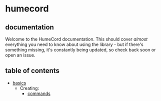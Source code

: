 # humecord
## documentation

Welcome to the HumeCord documentation.
This should cover *almost* everything you need to know about using the library - but if there's something missing, it's constantly being updated, so check back soon or open an issue.

## table of contents
* [basics]()
    * Creating:
        * [commands](basics/commands.md)